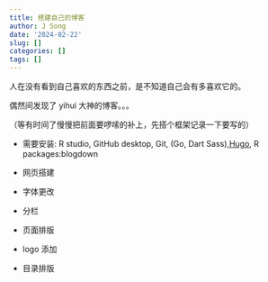 ```yaml
---
title: 搭建自己的博客
author: J Song
date: '2024-02-22'
slug: []
categories: []
tags: []
---
```


人在没有看到自己喜欢的东西之前，是不知道自己会有多喜欢它的。

偶然间发现了 yihui 大神的博客。。。

（等有时间了慢慢把前面要啰嗦的补上，先搭个框架记录一下要写的）

- 需要安装: R studio, GitHub desktop, Git, (Go, Dart Sass),[Hugo](https://www.gohugo.org/doc/tutorials/installing-on-windows/), R packages:blogdown

- 网页搭建

- 字体更改

- 分栏

- 页面排版

- logo 添加

- 目录排版
